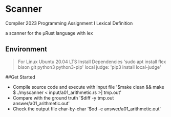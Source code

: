 # Scanner
Compiler 2023 Programming Assignment I
Lexical Definition

a scanner for the μRust language with lex

## Environment
>For Linux
Ubuntu 20.04 LTS
>Install Dependencies
'sudo apt install flex bison git python3 python3-pip'
local judge: 'pip3 install local-judge'

##Get Started
* Compile source code and execute with input file
'$make clean && make
$ ./myscanner < input/a01_arithmetic.rs >| tmp.out'
* Compare with the ground truth 
'$diff -y tmp.out answer/a01_arithmetic.out'
* Check the output file char-by-char
'$od -c answer/a01_arithmetic.out'






